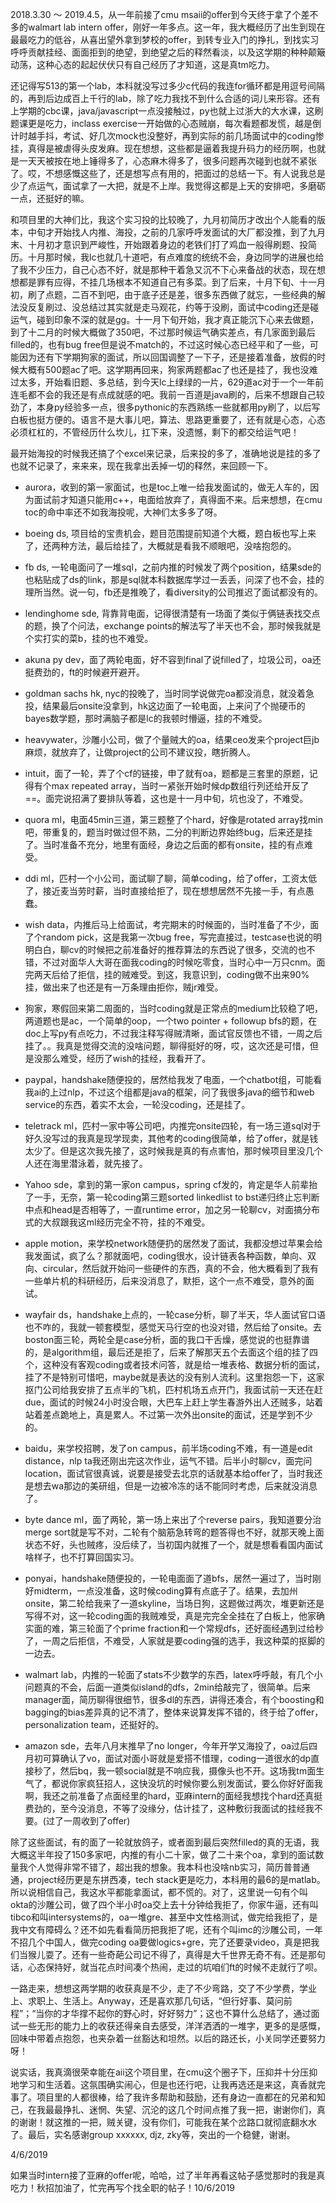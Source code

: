 2018.3.30 ～ 2019.4.5，从一年前接了cmu msaii的offer到今天终于拿了个差不多的walmart lab intern offer，刚好一年多点。这一年，我大概经历了出生到现在最最吃力的低谷，从喜出望外拿到梦校的offer，到转专业入门的挣扎，到找实习呼呼贡献挂经、面面拒到的绝望，到绝望之后的释然看淡，以及这学期的种种颠簸动荡，这种心态的起起伏伏只有自己经历了才知道，这是真tm吃力。

还记得写513的第一个lab，本科就没写过多少c代码的我连for循环都是用逗号间隔的，再到后边成百上千行的lab，除了吃力我找不到什么合适的词儿来形容。还有上学期的cbc课，java/javascript一点没接触过，py也就上过浙大的大水课，这刷题课更是吃力，inclass exercise一开始做的心态贼崩，每次看题都发慌，越是倒计时越手抖，考试、好几次mock也没整好，再到实际的前几场面试中的coding惨挂，真得是被虐得头皮发麻。现在想想，这些都是逼着我提升码力的经历啊，也就是一天天被按在地上锤得多了，心态麻木得多了，很多问题再次碰到也就不紧张了。哎，不想感慨这些了，还是想写点有用的，把面过的总结一下。有人说我总是少了点运气，面试拿了一大把，就是不上岸。我觉得这都是上天的安排吧，多磨砺一点，还挺好的嘛。

和项目里的大神们比，我这个实习投的比较晚了，九月初简历才改出个人能看的版本，中旬才开始找人内推、海投，之前的几家呼呼发面试的大厂都没推，到了九月末、十月初才意识到严峻性，开始跟着身边的老铁们打了鸡血一般得刷题、投简历。十月那时候，我lc也就几十道吧，有点难度的统统不会，身边同学的进展也给了我不少压力，自己心态不好，就是那种干着急又沉不下心来备战的状态，现在想想都是罪有应得，不挂几场根本不知道自己有多菜。到了后来，十月下旬、十一月初，刷了点题，二百不到吧，由于底子还是差，很多东西做了就忘，一些经典的解法没反复刷过、没总结过其实就是走马观花，约等于没刷，面试中coding还是碰运气，碰到印象不深的就是gg。十一月下旬开始，我才真正能沉下心来去做题，到了十二月的时候大概做了350吧，不过那时候运气确实差点，有几家面到最后filled的，也有bug free但是说不match的，不过这时候心态已经平和了一些，可能因为还有下学期狗家的面试，所以回国调整了一下子，还是接着准备，放假的时候大概有500题ac了吧。这学期再回来，狗家两题都ac了也还是挂了，我也没难过太多，开始看旧题、多总结，到今天lc上绿绿的一片，629道ac对于一个一年前连毛都不会的我还是有点成就感的吧。我前一百道是java刷的，后来不想跟自己较劲了，本身py经验多一点，很多pythonic的东西熟练一些就都用py刷了，以后写白板也挺方便的。语言不是大事儿吧，算法、思路更重要了，还有就是心态，心态必须杠杠的，不管经历什么坎儿，扛下来，没遗憾，剩下的都交给运气吧！

最开始海投的时候我还搞了个excel来记录，后来投的多了，准确地说是挂的多了也就不记录了，来来来，现在我拿出丢掉一切的释然，来回顾一下。

- aurora，收到的第一家面试，也是toc上唯一给我发面试的，做无人车的，因为面试前才知道只能用c++，电面给放弃了，真得面不来。后来想想，在cmu toc的命中率还不如我海投呢，大神们太多多了呀。

- boeing ds, 项目给的宝贵机会，题目范围提前知道个大概，题白板也写上来了，还两种方法，最后给挂了，大概就是看我不顺眼吧，没啥抱怨的。

- fb ds, 一轮电面问了一堆sql，之前内推的时候发了两个position，结果sde的也粘贴成了ds的link，那是sql就本科数据库学过一丢丢，问深了也不会，挂的理所当然。说一句，fb还是推晚了，看diversity的公司推迟了面试都没有的。

- lendinghome sde, 背靠背电面，记得很清楚有一场面了类似于俩链表找交点的题，换了个问法，exchange points的解法写了半天也不会，那时候我就是个实打实的菜b，挂的也不难受。

- akuna py dev，面了两轮电面，好不容到final了说filled了，垃圾公司，oa还挺费劲的，ft的时候避开避开。

- goldman sachs hk, nyc的投晚了，当时同学说做完oa都没消息，就没着急投，结果最后onsite没拿到，hk这边面了一轮电面，上来问了个抛硬币的bayes数学题，那时满脑子都是lc的我顿时懵逼，挂的不难受。

- heavywater，沙雕小公司，做了个量贼大的oa，结果ceo发来个project巨jb麻烦，就放弃了，让做project的公司不建议投，瞎折腾人。

- intuit，面了一轮，弄了个cf的链接，申了就有oa，题都是三套里的原题，记得有个max repeated array，当时一紧张开始时候dp数组行列还给开反了==。面完说招满了要排队等着，这也是十一月中旬，坑也没了，不难受。

- quora ml，电面45min三道，第三题整了个hard，好像是rotated array找min吧，带重复的，题当时做过但不熟，二分的判断边界始终bug，后来还是挂了。当时准备不充分，地里有面经，身边之后面的都有onsite，挂的有点难受。

- ddi ml，匹村一个小公司，面试聊了聊，简单coding，给了offer，工资太低了，接近麦当劳时薪，当时直接给拒了，现在想想居然不先接一手，有点愚蠢。

- wish data，内推后马上给面试，考完期末的时候面的，当时准备了不少，面了个random pick，这是我第一次bug free，写完直接过，testcase也说的明明白白，聊cv的时候把之前准备好的推荐算法的东西说了很多，交流的也不错，不过对面华人大哥在面我coding的时候吃零食，当时心中一万只cnm。面完两天后给了拒信，挂的贼难受。到这，我意识到，coding做不出来90%挂，做出来了也还是有一万条理由拒你，贼jr难受。

- 狗家，寒假回来第二周面的，当时coding就是正常点的medium比较稳了吧，两道题也是ac，一个简单的oop，一个two pointer + followup bfs的题，在doc上写py有点吃力，不过我注释写得贼清晰，面试官反馈也不错，一周之后挂了。。我真是觉得交流的没啥问题，聊得挺好的呀，哎，这次还是可惜，但是没那么难受，经历了wish的挂经，我看开了。

- paypal，handshake随便投的，居然给我发了电面，一个chatbot组，可能看我ai的上过nlp，不过这个组都是java的框架，问了我很多java的细节和web service的东西，着实不太会，一轮没coding，还是挂了。

- teletrack ml，匹村一家中等公司吧，内推完onsite四轮，有一场三道sql对于好久没写过的我真是现学现卖，其他考的coding很简单，给了offer，就是钱太少了。但是这次我先接了，这时候我是真的有点害怕，那时候项目里没几个人还在海里潜泳着，就先接了。

- Yahoo sde，拿到的第一家on campus，spring cf发的，肯定是华人前辈抬了一手，无奈，第一轮coding第三题sorted linkedlist to bst递归终止忘判断中点和head是否相等了，一直runtime error，加之另一轮聊cv，对面搞分布式的大叔跟我这ml经历完全不符，挂的不难受。

- apple motion，来学校network随便扔的居然发了面试，我都没想过苹果会给我发面试，疯了么？那就面吧，coding很水，设计链表各种函数，单向、双向、circular，然后就开始问一些硬件的东西，真的不会，他大概看到了我有一些单片机的科研经历，后来没消息了，默拒，这个一点不难受，意外的面试。

- wayfair ds，handshake上点的，一轮case分析，聊了半天，华人面试官口语也不咋的，我就一顿套模型，感觉天马行空的也没对错，然后给了onsite。去boston面三轮，两轮全是case分析，面的我口干舌燥，感觉说的也挺靠谱的，是algorithm组，最后还是拒了，后来了解那天五个去面这个组的挂了四个，这种没有客观coding或者技术问答，就是给一堆表格、数据分析的面试，挂了不是特别可惜吧，maybe就是表达的没有别人流利。这里抱怨一下，这家抠门公司给我安排了五点半的飞机，匹村机场五点开门，我面试前一天还在赶due，面试的时候24小时没合眼，大巴车上赶上学生春游外出人还贼多，站着站着差点跪地上，真是累人。不过第一次外出onsite的面试，还是学到不少的。

- baidu，来学校招聘，发了on campus，前半场coding不难，有一道是edit distance，nlp ta我还刚出完这次作业，运气不错。后半小时聊cv，面完问location，面试官很真诚，说要是接受去北京的话就基本给offer了，当时我还是想去wa那边的美研组，但是一边被冷冻的话不能同时考虑，后来就没消息了。

- byte dance ml，面了两轮，第一场上来出了个reverse pairs，我知道要分治 merge sort就是写不对，二轮有个脑筋急转弯的题答得也不好，就那天晚上面状态不好，头也贼疼，没后续了，当初国内就推了一个，就是想看看国内面试啥样子，也不打算回国实习。

- ponyai，handshake随便投的，一轮电面面了道bfs，居然一遍过了，当时刚好midterm，一点没准备，这时候coding算有点底子了。结果，去加州onsite，第二轮给我来了一道skyline，当场日狗，这题做过两次，堆更新还是写得不对，这一轮coding面的我贼难受，真是完完全全挂在了白板上，他家确实面的难，第三轮面了个prime fraction和一个常规dfs，还好面经遇到过给秒了，一周之后拒信，不难受，人家就是要coding强的选手，我这种菜的抠脚的一边去。

- walmart lab，内推的一轮面了stats不少数学的东西，latex呼呼敲，有几个小问题真的不会，后面一道类似island的dfs，2min给敲完了，很简单。后来manager面，简历聊得很细节，很多dl的东西，讲得还凑合，有个boosting和bagging的bias差异真的记不清了，整体来说算发挥不错的，终于给了offer，personalization team，还挺好的。

- amazon sde，去年八月末推早了no longer，今年开学又海投了，oa过后四月初可算确认了vo，面试对面小哥就是爱搭不惜理，coding一道很水的dp直接秒了，然后bq，我一顿social就是不响应我，摄像头也不开。这场我tm面生气了，都说你家疯狂招人，这快没坑的时候你要么别发面试，要么你好好面我啊，我还之前准备了点面经里的hard，亚麻intern的面经我想找个hard还真挺费劲的，至今没消息，不等了没缘分，估计挂了，这种敷衍我面试的挂经我不要。(过了一周收到了offer)

除了这些面试，有的面了一轮就放鸽子，或者面到最后突然filled的真的无语，我大概这半年投了150多家吧，内推的有小二十家，做了二十来个oa，拿到的面试数量我个人觉得非常不错了，超出我的想象。我本科也没啥nb实习，简历普普通通，project经历更是东拼西凑，tech stack更是吃力，本科用的最6的是matlab。所以说相信自己，我这水平都能拿面试，都不慌的。对了，这里说一句有个叫okta的沙雕公司，做了四个半小时oa交上去十分钟给我拒了，你家牛逼，还有叫tibco和叫intersystems的，oa一堆gre、甚至中文性格测试，做完给我拒了，是我中文有障碍么？还不如先看看简历把我拒了呢，还有个叫imc的沙雕公司，一年不招几个中国人，做完coding oa要做logics+gre，完了还要录video，真是把我们当猴儿耍了。还有一些奇葩公司记不得了，真得是大千世界无奇不有。还是那句话，心态保持好，就当花点时间凑个热闹，走过的坑咱们ft的时候不走就行了呗。

一路走来，想想这两学期的收获真是不少，走了不少弯路，交了不少学费，学业上、求职上、生活上。Anyway，还是喜欢那几句话，“但行好事、莫问前程”；“当你的才华撑不起你的野心时，好好努力”；这也不算什么总结了，通过面试一些无形的能力上的收获还得亲自去感受，洋洋洒洒的一堆字，更多的是感慨，回味中带着点抱怨，也夹杂着一丝豁达和坦然。以后的路还长，小关同学还要努力呀！

说实话，我真滴很荣幸能在aii这个项目里，在cmu这个圈子下，压抑并十分压抑地学习和生活着。这氛围确实闹心，但是也还行吧，让我再选还是来这，真香就完事了。项目里的人都很棒，给了我许多帮助和鼓励，还有身边一直都在的兄弟和知己，在我最最挣扎、迷惘、失望、沉沦的这几个时间点推了我一把，谢谢你们，真的谢谢！就这推的一把，贼关键，没有你们，可能我在某个岔路口就彻底翻水水了。最后，实名感谢group xxxxxx, djz, zky等，突出的一个稳健，谢谢。

4/6/2019

如果当时intern接了亚麻的offer呢，哈哈，过了半年再看这帖子感觉那时的我是真吃力！秋招加油了，忙完再写个找全职的帖子！10/6/2019